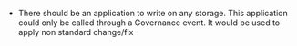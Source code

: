 - There should be an application to write on any storage. This application could only be called through a Governance event.
   It would be used to apply non standard change/fix
